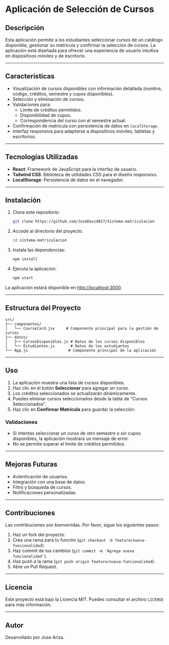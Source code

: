 # Aplicación de Selección de Cursos

## Descripción
Esta aplicación permite a los estudiantes seleccionar cursos de un catálogo disponible, gestionar su matrícula y confirmar la selección de cursos. La aplicación está diseñada para ofrecer una experiencia de usuario intuitiva en dispositivos móviles y de escritorio.

---

## Características
- Visualización de cursos disponibles con información detallada (nombre, código, créditos, semestre y cupos disponibles).
- Selección y eliminación de cursos.
- Validaciones para:
  - Límite de créditos permitidos.
  - Disponibilidad de cupos.
  - Correspondencia del curso con el semestre actual.
- Confirmación de matrícula con persistencia de datos en `localStorage`.
- Interfaz responsiva para adaptarse a dispositivos móviles, tabletas y escritorios.

---

## Tecnologías Utilizadas
- **React**: Framework de JavaScript para la interfaz de usuario.
- **Tailwind CSS**: Biblioteca de utilidades CSS para el diseño responsivo.
- **LocalStorage**: Persistencia de datos en el navegador.

---

## Instalación
1. Clona este repositorio:
   ```bash
   git clone https://github.com/JoseDavid017/Sistema-matriculacion
   ```
2. Accede al directorio del proyecto:
   ```bash
   cd sistema-matriculacion
   ```
3. Instala las dependencias:
   ```bash
   npm install
   ```
4. Ejecuta la aplicación:
   ```bash
   npm start
   ```

La aplicación estará disponible en [http://localhost:3000](http://localhost:3000).

---

## Estructura del Proyecto
```
src/
├── componentes/
│   └── CourseCard.jsx     # Componente principal para la gestión de cursos
├── datos/
│   ├── CursosDisponibles.js # Datos de los cursos disponibles
│   └── Estudiantes.js       # Datos de los estudiantes
└── App.js                  # Componente principal de la aplicación
```

---

## Uso
1. La aplicación muestra una lista de cursos disponibles.
2. Haz clic en el botón **Seleccionar** para agregar un curso.
3. Los créditos seleccionados se actualizarán dinámicamente.
4. Puedes eliminar cursos seleccionados desde la tabla de "Cursos Seleccionados".
5. Haz clic en **Confirmar Matrícula** para guardar la selección.

### Validaciones
- Si intentas seleccionar un curso de otro semestre o sin cupos disponibles, la aplicación mostrará un mensaje de error.
- No se permite superar el límite de créditos permitidos.

---

## Mejoras Futuras
- Autenticación de usuarios.
- Integración con una base de datos.
- Filtro y búsqueda de cursos.
- Notificaciones personalizadas.

---

## Contribuciones
Las contribuciones son bienvenidas. Por favor, sigue los siguientes pasos:
1. Haz un fork del proyecto.
2. Crea una rama para tu función (`git checkout -b feature/nueva-funcionalidad`).
3. Haz commit de tus cambios (`git commit -m 'Agrega nueva funcionalidad'`).
4. Haz push a la rama (`git push origin feature/nueva-funcionalidad`).
5. Abre un Pull Request.

---

## Licencia
Este proyecto está bajo la Licencia MIT. Puedes consultar el archivo `LICENSE` para más información.

---

## Autor
Desarrollado por Jose Ariza.

